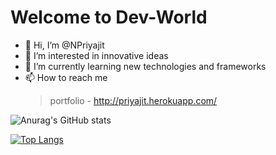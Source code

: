 # Welcome to Dev-World

- 👋 Hi, I’m @NPriyajit
- 👀 I’m interested in innovative ideas
- 🌱 I’m currently learning new technologies and frameworks
- 📫 How to reach me
  > portfolio - http://priyajit.herokuapp.com/

![Anurag's GitHub stats](https://github-readme-stats.vercel.app/api?username=NPriyajit&show_icons=true&theme=onedark&text_color=ccf&title_color=56d364)

[![Top Langs](https://github-readme-stats.vercel.app/api/top-langs/?username=NPriyajit&langs_count=5&card_width=495&bg_color=282c34&text_color=ccf&title_color=56d364&custom_title=Good%20At%20These)](https://github.com/anuraghazra/github-readme-stats)



<!---
NPriyajit/NPriyajit is a ✨ special ✨ repository because its `README.md` (this file) appears on your GitHub profile.
You can click the Preview link to take a look at your changes.
--->
